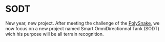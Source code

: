 # SODT


New year, new project.
After meeting the challenge of the [PolySnake](https://github.com/YOUSSNDR/PolySnake), we now focus on a new project named Smart OmniDirectionnal Tank (SODT) wich his purpose will be all terrain recognition.
